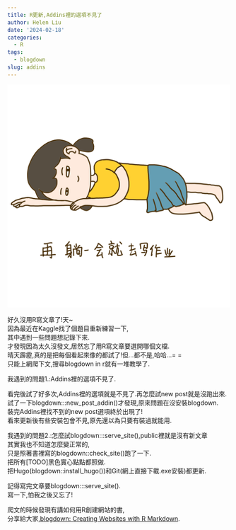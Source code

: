 ```yaml
---
title: R更新,Addins裡的選項不見了
author: Helen Liu
date: '2024-02-18'
categories:
  - R
tags:
  - blogdown
slug: addins
---
```


![](https://github.com/610611108/Helen-Liu-blog/blob/master/blogger%20pictures/Pngtree.png?raw=true)

好久沒用R寫文章了!天~\
因為最近在Kaggle找了個題目重新練習一下,\
其中遇到一些問題想記錄下來.\
才發現因為太久沒發文,居然忘了用R寫文章要選開哪個文檔.\
晴天霹靂,真的是把每個看起來像的都試了!但...都不是,哈哈...= = \
只能上網爬下文,搜尋blogdown in r就有一堆教學了.

我遇到的問題1.:Addins裡的選項不見了.

看完後試了好多次,Addins裡的選項就是不見了.再怎麼試new post就是沒跑出來.\
試了一下blogdown:::new_post_addin()才發現,原來問題在沒安裝blogdown.\
裝完Addins裡找不到的new post選項終於出現了!\
看來更新後有些安裝包會不見,原先還以為只要有裝過就能用.

我遇到的問題2.:怎麼試blogdown:::serve_site(),public裡就是沒有新文章\
其實我也不知道怎麼變正常的,\
只是照著書裡寫的blogdown::check_site()跑了一下.\
把所有[TODO]黑色實心點點都照做.\
把Hugo(blogdown::install_hugo())和Git(網上直接下載.exe安裝)都更新.

記得寫完文章要blogdown:::serve_site().\
寫一下,怕我之後又忘了!

爬文的時候發現有講如何用R創建網站的書,\
分享給大家,[blogdown: Creating Websites with R Markdown](https://bookdown.org/yihui/blogdown/).
